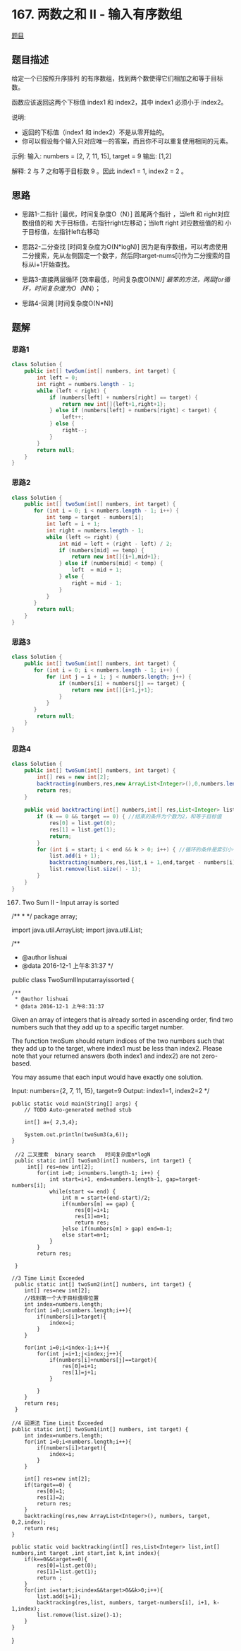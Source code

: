 # 167. 两数之和 II - 输入有序数组

[题目](https://leetcode-cn.com/problems/two-sum-ii-input-array-is-sorted/)



## 题目描述
给定一个已按照升序排列 的有序数组，找到两个数使得它们相加之和等于目标数。

函数应该返回这两个下标值 index1 和 index2，其中 index1 必须小于 index2。

说明:
- 返回的下标值（index1 和 index2）不是从零开始的。
- 你可以假设每个输入只对应唯一的答案，而且你不可以重复使用相同的元素。

示例:
输入: numbers = [2, 7, 11, 15], target = 9
输出: [1,2]

解释: 2 与 7 之和等于目标数 9 。因此 index1 = 1, index2 = 2 。


## 思路
- 思路1-二指针  [最优，时间复杂度O（N）]
首尾两个指针 ，当left 和 right对应数组值的和  大于目标值，右指针right左移动；当left  right  对应数组值的和 小于目标值，左指针left右移动


- 思路2-二分查找 [时间复杂度为O(N*logN)]
因为是有序数组，可以考虑使用二分搜索，先从左侧固定一个数字，然后同target-nums[i]作为二分搜索的目标从i+1开始查找。


- 思路3-直接两层循环 [效率最低，时间复杂度O(N*N)]
最笨的方法，两层for循环，时间复杂度为O（N*N）；

- 思路4-回溯 [时间复杂度O(N*N)]

## 题解

### 思路1
```java
class Solution {
    public int[] twoSum(int[] numbers, int target) {
        int left = 0;
        int right = numbers.length - 1;
        while (left < right) {
            if (numbers[left] + numbers[right] == target) {
                return new int[]{left+1,right+1};
            } else if (numbers[left] + numbers[right] < target) {
                left++;
            } else {
                right--;
            }
        }
        return null;
    }
}
```

### 思路2

```java
class Solution {
    public int[] twoSum(int[] numbers, int target) {
       for (int i = 0; i < numbers.length - 1; i++) {
           int temp = target - numbers[i];
           int left = i + 1;
           int right = numbers.length - 1;
           while (left <= right) {
               int mid = left + (right - left) / 2;
               if (numbers[mid] == temp) {
                   return new int[]{i+1,mid+1};
               } else if (numbers[mid] < temp) {
                   left  = mid + 1;
               } else {
                   right = mid - 1;
               }
           }
       }
        return null;
    }
}
```

### 思路3

```java
class Solution {
    public int[] twoSum(int[] numbers, int target) {
       for (int i = 0; i < numbers.length - 1; i++) {
           for (int j = i + 1; j < numbers.length; j++) {
               if (numbers[i] + numbers[j] == target) {
                   return new int[]{i+1,j+1};
               }
           }
       }
        return null;
    }
}
```


### 思路4

```java
class Solution {
    public int[] twoSum(int[] numbers, int target) {
        int[] res = new int[2];
        backtracting(numbers,res,new ArrayList<Integer>(),0,numbers.length,target,2);
        return res;
    }
    
    public void backtracting(int[] numbers,int[] res,List<Integer> list,int start,int end,int target,int k) {
        if (k == 0 && target == 0) { //结束的条件为个数为2，和等于目标值
            res[0] = list.get(0);
            res[1] = list.get(1);
            return;
        }
        for (int i = start; i < end && k > 0; i++) { //循环的条件是索引小于元素的下标，个数K大于0
            list.add(i + 1);
            backtracting(numbers,res,list,i + 1,end,target - numbers[i],k - 1);
            list.remove(list.size() - 1);
        }
    }
}
```



167. Two Sum II - Input array is sorted

/**
 *
 */
package array;

import java.util.ArrayList;
import java.util.List;

/**
 * @author lishuai
 * @data 2016-12-1 上午8:31:37
 */

public class TwoSumIIInputarrayissorted {

    /**
     * @author lishuai
     * @data 2016-12-1 上午8:31:37
Given an array of integers that is already sorted in ascending order,
find two numbers such that they add up to a specific target number.

The function twoSum should return indices of the two numbers such that they add up to the target,
where index1 must be less than index2. Please note that your returned answers (both index1 and index2) are not zero-based.

You may assume that each input would have exactly one solution.

Input: numbers={2, 7, 11, 15}, target=9
Output: index1=1, index2=2
     */

    public static void main(String[] args) {
        // TODO Auto-generated method stub

        int[] a={ 2,3,4};

        System.out.println(twoSum3(a,6));
    }
    
     //2 二叉搜索  binary search   时间复杂度n*logN
     public static int[] twoSum3(int[] numbers, int target) {
         int[] res=new int[2];
            for(int i=0; i<numbers.length-1; i++) {
                int start=i+1, end=numbers.length-1, gap=target-numbers[i];
                while(start <= end) {
                    int m = start+(end-start)/2;
                    if(numbers[m] == gap) {                       
                        res[0]=i+1;
                        res[1]=m+1;   
                        return res;
                    }else if(numbers[m] > gap) end=m-1;
                    else start=m+1;
                }
            }
            return res;

     }

    //3 Time Limit Exceeded
     public static int[] twoSum2(int[] numbers, int target) {
        int[] res=new int[2];
        //找到第一个大于目标值得位置
        int index=numbers.length;
        for(int i=0;i<numbers.length;i++){
            if(numbers[i]>target){
                index=i;
            }           
        }

        for(int i=0;i<index-1;i++){
            for(int j=i+1;j<index;j++){
                if(numbers[i]+numbers[j]==target){
                    res[0]=i+1;
                    res[1]=j+1;
                }

            }
        }
        return res;
     }

    //4 回溯法 Time Limit Exceeded
    public static int[] twoSum1(int[] numbers, int target) {
        int index=numbers.length;
        for(int i=0;i<numbers.length;i++){
            if(numbers[i]>target){
                index=i;
            }           
        }

        int[] res=new int[2];
        if(target==0) {
            res[0]=1;
            res[1]=2;
            return res;
        }
        backtracking(res,new ArrayList<Integer>(), numbers, target, 0,2,index);       
        return res;
    }

    public static void backtracking(int[] res,List<Integer> list,int[] numbers,int target ,int start,int k,int index){
        if(k==0&&target==0){
            res[0]=list.get(0);
            res[1]=list.get(1);
            return ;
        }
        for(int i=start;i<index&&target>0&&k>0;i++){
            list.add(i+1);
            backtracking(res,list, numbers, target-numbers[i], i+1, k-1,index);
            list.remove(list.size()-1);
        }
    }
}

